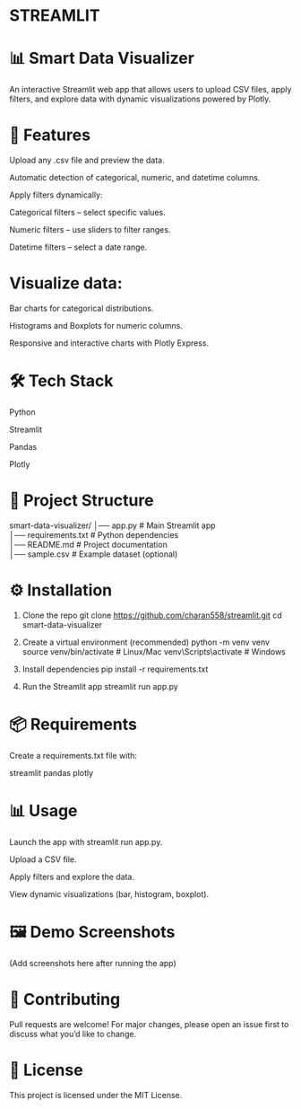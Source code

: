 # STREAMLIT

# 📊 Smart Data Visualizer

An interactive Streamlit web app that allows users to upload CSV files, apply filters, and explore data with dynamic visualizations powered by Plotly.

# 🚀 Features

Upload any .csv file and preview the data.

Automatic detection of categorical, numeric, and datetime columns.

Apply filters dynamically:

Categorical filters – select specific values.

Numeric filters – use sliders to filter ranges.

Datetime filters – select a date range.

# Visualize data:

Bar charts for categorical distributions.

Histograms and Boxplots for numeric columns.

Responsive and interactive charts with Plotly Express.

# 🛠️ Tech Stack

Python

Streamlit

Pandas

Plotly

# 📂 Project Structure
smart-data-visualizer/
│── app.py              # Main Streamlit app  
│── requirements.txt    # Python dependencies  
│── README.md           # Project documentation  
│── sample.csv          # Example dataset (optional)  

# ⚙️ Installation
1. Clone the repo
git clone https://github.com/charan558/streamlit.git
cd smart-data-visualizer

2. Create a virtual environment (recommended)
python -m venv venv
source venv/bin/activate   # Linux/Mac
venv\Scripts\activate      # Windows

3. Install dependencies
pip install -r requirements.txt

4. Run the Streamlit app
streamlit run app.py

# 📦 Requirements

Create a requirements.txt file with:

streamlit
pandas
plotly

# 📊 Usage

Launch the app with streamlit run app.py.

Upload a CSV file.

Apply filters and explore the data.

View dynamic visualizations (bar, histogram, boxplot).

# 🖼️ Demo Screenshots

(Add screenshots here after running the app)

# 🤝 Contributing

Pull requests are welcome! For major changes, please open an issue first to discuss what you’d like to change.

# 📜 License

This project is licensed under the MIT License.
